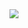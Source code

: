 <img src="https://github-readme-stats.vercel.app/api/top-langs/?username=u1aryz&layout=donut&theme=github_dark_dimmed" />
